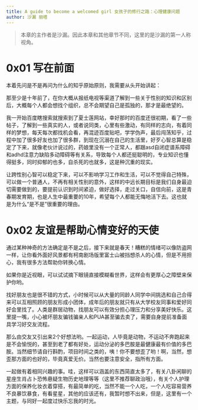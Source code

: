 ```yaml
---
title: A guide to become a welcomed girl 女孩子的修行之路：心理健康问题 
author: 沙漏 丽塔
---
```

> 本章的主作者是沙漏。因此本章和其他章节不同，这里的是沙漏的第一人称视角。

# 0x01 写在前面

本着先问是不是再问为什么的知乎原始原则，我需要从头开始讲起：

那至少是十年前了，在你大概从报纸电视等渠道了解到一些关于性别的知识和区别后，大概每个人都会想找个组织，总不会期望自己是孤独的，那才是最绝望的。

我一开始百度瞎搜索就搜索到了夏士莲网站，幸好那时的百度还很初期，看了一些帖子，了解到一些真实的人，或者说同类，心里有些激动，有同样的志向，有着同样的梦想，每天每次都找机会看，再混迹百度贴吧，学学伪声，最后闯荡知乎，过程中加了很多好友也加了很多群，到现在沉溺在自己的生活里，好歹心智总算是稳定了下来，就像老伙计说过的，药娘里没有一个正常人，都跟asd自闭症谱系障碍和adhd注意力缺陷多动障碍等有关系，导致每个人都还挺聪明的，专业知识也懂得挺多，同时抑郁的也多，自杀死的也就多，这是种沉重的现实。

让跨性别心智可以稳定下来，可以不影响学习工作和生活，可以不觉得自己特殊，可以做一个普通人，不再有相关性别的意外，这样的中远长期目标是我们自身最迫切需要做到的，要提前认识到时间紧迫，做好选择，走过关口，自信向前，这是青春期发育期，也是人生中最重要的10年，希望每个人都能无悔地活下去。这也就是为什么“是不是”很重要的理由。

# 0x02 友谊是帮助心情变好的天使
通过某种神奇的方法确定是不是之后，接下来就是春天！糟糕的情绪可以像防盗网一样，让你看外面好风景都有柯南剧场版里富士山被挡想杀人的心情，但是不用担心，我有很多方法帮助你转换心情。

如果你是近视眼，可以试试摘下眼镜直接模糊看世界，这样会有更厚心之障壁来保护你哟。

找好朋友也是很不错的方式，小时候可以从大量的同龄人同学中间挑选和自己合得来可以互相照顾的朋友形成小团体，成年后的朋友就只有从大学校友同事和爱好同好会里找了。人类是群居动物，找朋友可以有效分担心理压力和分享美好快乐。这里提一嘴，小心被坏朋友骗钱骗亲人和PUA甚至骗去卖了，需要自身提前准备面具学习好交友流程。

那么由交友又引出来2个好想法哟。一起运动，人毕竟是动物，不运动不奔跑起来是不会愉悦的，甚至到老了都有好处，运动分泌的多巴胺是最健康最有价值的多巴胺。当然细节请自行斟酌，项目时间之类的，咦！你不要想歪了哟！啊，当然，想歪那方面的也好的，毕竟真爱无价。当然也要注意安全，指所有方面。

一起做有着相同兴趣的事。哇，这样可以涵盖的东西简直太多了，有关八卦闲聊的星座生肖占卜恐怖悬疑生物历史地理等等（这里不推荐聊政治哦），有关个人护理方面的保养化妆衣着穿搭，有最简单的吃，当然不能一个人吃，一个人吃容易营养不良暴饮暴食，有看星星，其他的应该还有，我暂时想不出来，但是，这里有一个主题，与同好一起度过快乐忘我的时光。


